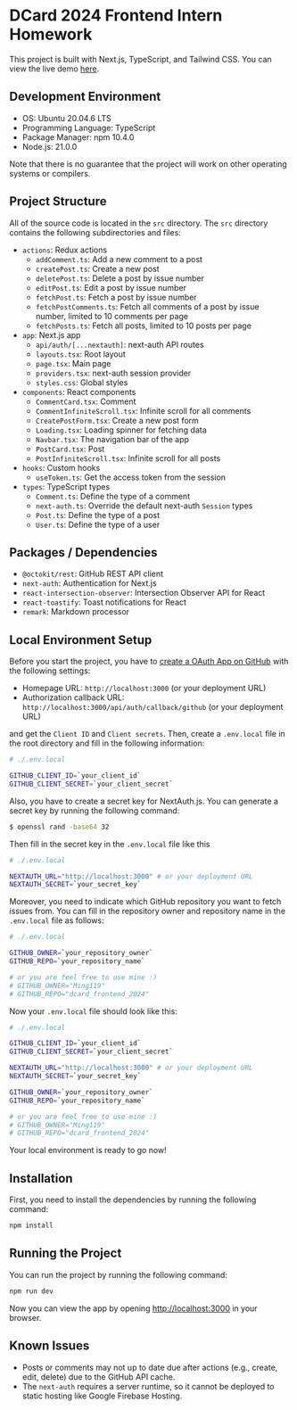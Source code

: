 # DCard 2024 Frontend Intern Homework

This project is built with Next.js, TypeScript, and Tailwind CSS.
You can view the live demo [here](http://danielblog.ddns.net).

## Development Environment

- OS: Ubuntu 20.04.6 LTS
- Programming Language: TypeScript
- Package Manager: npm 10.4.0
- Node.js: 21.0.0

Note that there is no guarantee that the project will work on other operating systems or compilers.

## Project Structure

All of the source code is located in the `src` directory. The `src` directory contains the following subdirectories and files:

- `actions`: Redux actions
  - `addComment.ts`: Add a new comment to a post
  - `createPost.ts`: Create a new post
  - `deletePost.ts`: Delete a post by issue number
  - `editPost.ts`: Edit a post by issue number
  - `fetchPost.ts`: Fetch a post by issue number
  - `fetchPostComments.ts`: Fetch all comments of a post by issue number, limited to 10 comments per page
  - `fetchPosts.ts`: Fetch all posts, limited to 10 posts per page
- `app`: Next.js app
  - `api/auth/[...nextauth]`: next-auth API routes
  - `layouts.tsx`: Root layout
  - `page.tsx`: Main page
  - `providers.tsx`: next-auth session provider
  - `styles.css`: Global styles
- `components`: React components
  - `CommentCard.tsx`: Comment
  - `CommentInfiniteScroll.tsx`: Infinite scroll for all comments
  - `CreatePostForm.tsx`: Create a new post form
  - `Loading.tsx`: Loading spinner for fetching data
  - `Navbar.tsx`: The navigation bar of the app
  - `PostCard.tsx`: Post
  - `PostInfiniteScroll.tsx`: Infinite scroll for all posts
- `hooks`: Custom hooks
  - `useToken.ts`: Get the access token from the session
- `types`: TypeScript types
  - `Comment.ts`: Define the type of a comment
  - `next-auth.ts`: Override the default next-auth `Session` types
  - `Post.ts`: Define the type of a post
  - `User.ts`: Define the type of a user

## Packages / Dependencies

- `@octokit/rest`: GitHub REST API client
- `next-auth`: Authentication for Next.js
- `react-intersection-observer`: Intersection Observer API for React
- `react-toastify`: Toast notifications for React
- `remark`: Markdown processor

## Local Environment Setup

Before you start the project, you have to [create a OAuth App on GitHub](https://github.com/settings/applications/new) with the following settings:

- Homepage URL: `http://localhost:3000` (or your deployment URL)
- Authorization callback URL: `http://localhost:3000/api/auth/callback/github` (or your deployment URL)

and get the `Client ID` and `Client secrets`. Then, create a `.env.local` file in the root directory and fill in the following information:

```bash
# ./.env.local

GITHUB_CLIENT_ID=`your_client_id`
GITHUB_CLIENT_SECRET=`your_client_secret`
```

Also, you have to create a secret key for NextAuth.js. You can generate a secret key by running the following command:

```bash
$ openssl rand -base64 32
```

Then fill in the secret key in the `.env.local` file like this

```bash
# ./.env.local

NEXTAUTH_URL="http://localhost:3000" # or your deployment URL
NEXTAUTH_SECRET=`your_secret_key`
```

Moreover, you need to indicate which GitHub repository you want to fetch issues from. You can fill in the repository owner and repository name in the `.env.local` file as follows:

```bash
# ./.env.local

GITHUB_OWNER=`your_repository_owner`
GITHUB_REPO=`your_repository_name`

# or you are feel free to use mine :)
# GITHUB_OWNER="Ming119"
# GITHUB_REPO="dcard_frontend_2024"
```

Now your `.env.local` file should look like this:

```bash
# ./.env.local

GITHUB_CLIENT_ID=`your_client_id`
GITHUB_CLIENT_SECRET=`your_client_secret`

NEXTAUTH_URL="http://localhost:3000" # or your deployment URL
NEXTAUTH_SECRET=`your_secret_key`

GITHUB_OWNER=`your_repository_owner`
GITHUB_REPO=`your_repository_name`

# or you are feel free to use mine :)
# GITHUB_OWNER="Ming119"
# GITHUB_REPO="dcard_frontend_2024"
```

Your local environment is ready to go now!

## Installation

First, you need to install the dependencies by running the following command:

```bash
npm install
```

## Running the Project

You can run the project by running the following command:

```bash
npm run dev
```

Now you can view the app by opening [http://localhost:3000](http://localhost:3000) in your browser.

## Known Issues

- Posts or comments may not up to date due after actions (e.g., create, edit, delete) due to the GitHub API cache.
- The `next-auth` requires a server runtime, so it cannot be deployed to static hosting like Google Firebase Hosting.
